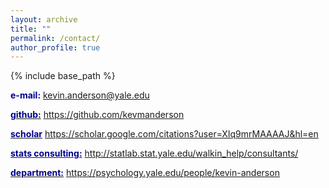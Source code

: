 ```yaml
---
layout: archive
title: ""
permalink: /contact/
author_profile: true
---
```


{% include base_path %}

<span style="color:DarkBlue">**e-mail:**</span> kevin.anderson@yale.edu  

[<span style="color:DarkBlue">**github:**</span>](https://github.com/kevmanderson) <https://github.com/kevmanderson>

[<span style="color:DarkBlue">**scholar**</span>](https://scholar.google.com/citations?user=XIq9mrMAAAAJ&hl=en) <https://scholar.google.com/citations?user=XIq9mrMAAAAJ&hl=en>

[<span style="color:DarkBlue">**stats consulting:**</span>](http://statlab.stat.yale.edu/walkin_help/consultants/) <http://statlab.stat.yale.edu/walkin_help/consultants/>

[<span style="color:DarkBlue">**department:**</span>](https://psychology.yale.edu/people/kevin-anderson) <https://psychology.yale.edu/people/kevin-anderson>

